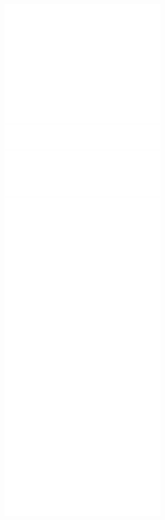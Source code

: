 ![](./github-metrics.svg)
![](./metrics.plugin.habits.facts.svg)
![](./metrics.plugin.languages.indepth.svg)
![](./metrics.plugin.calendar.full.svg)




<!--
**pubudu91/pubudu91** is a ✨ _special_ ✨ repository because its `README.md` (this file) appears on your GitHub profile.

Here are some ideas to get you started:

- 🔭 I’m currently working on ...
- 🌱 I’m currently learning ...
- 👯 I’m looking to collaborate on ...
- 🤔 I’m looking for help with ...
- 💬 Ask me about ...
- 📫 How to reach me: ...
- 😄 Pronouns: ...
- ⚡ Fun fact: ...
-->
